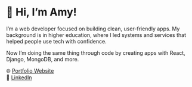 # 👋 Hi, I’m Amy!

I’m a web developer focused on building clean, user-friendly apps. My background is in higher education, where I led systems and services that helped people use tech with confidence.

Now I’m doing the same thing through code by creating apps with React, Django, MongoDB, and more.

🌐 [Portfolio Website](https://amysikora.github.io/portfolio-website)  
🔗 [LinkedIn](https://linkedin.com/in/amy-sikora-freelance)
